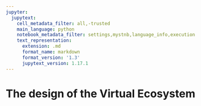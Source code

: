 ```yaml
---
jupyter:
  jupytext:
    cell_metadata_filter: all,-trusted
    main_language: python
    notebook_metadata_filter: settings,mystnb,language_info,execution
    text_representation:
      extension: .md
      format_name: markdown
      format_version: '1.3'
      jupytext_version: 1.17.1
---
```


# The design of the Virtual Ecosystem
